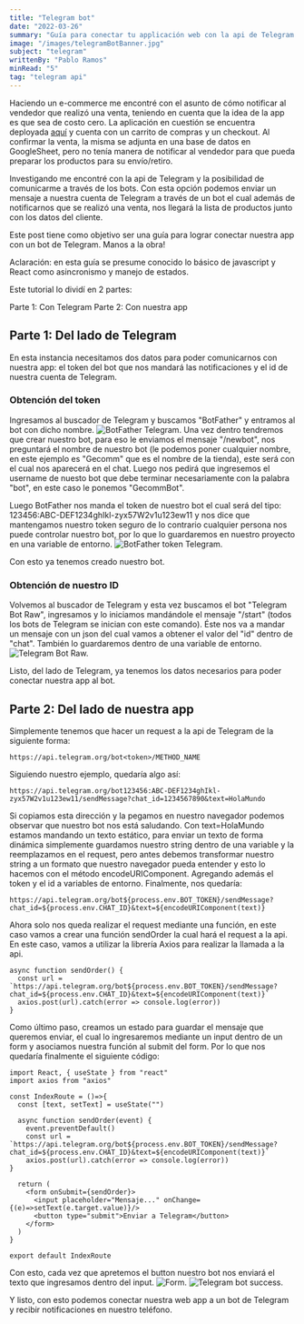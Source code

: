 ```yaml
---
title: "Telegram bot"
date: "2022-03-26"
summary: "Guía para conectar tu applicación web con la api de Telegram para recibir notificaciones de forma automática en tu smartphone a través de un bot."
image: "/images/telegramBotBanner.jpg"
subject: "telegram"
writtenBy: "Pablo Ramos"
minRead: "5"
tag: "telegram api"
---
```


Haciendo un e-commerce me encontré con el asunto de cómo notificar al vendedor que realizó una venta, teniendo en cuenta que la idea de la app es que sea de costo cero. La aplicación en cuestión se encuentra deployada [aquí](https://ecommerce-pablo.vercel.app/) y cuenta con un carrito de compras y un checkout.
Al confirmar la venta, la misma se adjunta en una base de datos en GoogleSheet, pero no tenía manera de notificar al vendedor para que pueda preparar los productos para su envío/retiro.


Investigando me encontré con la api de Telegram y la posibilidad de comunicarme a través de los bots.
Con esta opción podemos enviar un mensaje a nuestra cuenta de Telegram a través de un bot el cual además de notificarnos que se realizó una venta, nos llegará la lista de productos junto con los datos del cliente.


Este post tiene como objetivo ser una guía para lograr conectar nuestra app con un bot de Telegram.
Manos a la obra!


Aclaración: en esta guía se presume conocido lo básico de javascript y React como asincronismo y manejo de estados.


Este tutorial lo dividí en 2 partes:


Parte 1: Con Telegram
Parte 2: Con nuestra app


## Parte 1: Del lado de Telegram
En esta instancia necesitamos dos datos para poder comunicarnos con nuestra app: el token del bot que nos mandará las notificaciones y el id de nuestra cuenta de Telegram.


### Obtención del token ###

Ingresamos al buscador de Telegram y buscamos "BotFather" y entramos al bot con dicho nombre. 
![BotFather Telegram.](/images/botFather.jpg "BotFather")
Una vez dentro tendremos que crear nuestro bot, para eso le enviamos el mensaje "/newbot", nos preguntará el nombre de nuestro bot (le podemos poner cualquier nombre, en este ejemplo es "Gecomm" que es el nombre de la tienda), este será con el cual nos aparecerá en el chat.
Luego nos pedirá que ingresemos el username de nuesto bot que debe terminar necesariamente con la palabra "bot", en este caso le ponemos "GecommBot".


Luego BotFather nos manda el token de nuestro bot el cual será del tipo: <span>123456:ABC-DEF1234ghIkl-zyx57W2v1u123ew11</span> y nos dice que mantengamos nuestro token seguro de lo contrario cualquier persona nos puede controlar nuestro bot, por lo que lo guardaremos en nuestro proyecto en una variable de entorno.
![BotFather token Telegram.](/images/botFatherToken.jpg "BotFather token")


Con esto ya tenemos creado nuestro bot.

### Obtención de nuestro ID
Volvemos al buscador de Telegram y esta vez buscamos el bot "Telegram Bot Raw", ingresamos y lo iniciamos mandándole el mensaje "/start" (todos los bots de Telegram se inician con este comando). Éste nos va a mandar un mensaje con un json del cual vamos a obtener el valor del "id" dentro de "chat". También lo guardaremos dentro de una variable de entorno.
![Telegram Bot Raw.](/images/botRaw.jpg "Telegram Bot Raw")


Listo, del lado de Telegram, ya tenemos los datos necesarios para poder conectar nuestra app al bot.

## Parte 2: Del lado de nuestra app
Simplemente tenemos que hacer un request a la api de Telegram de la siguiente forma: 
```
https://api.telegram.org/bot<token>/METHOD_NAME
```
Siguiendo nuestro ejemplo, quedaría algo así: 
```
https://api.telegram.org/bot123456:ABC-DEF1234ghIkl-zyx57W2v1u123ew11/sendMessage?chat_id=1234567890&text=HolaMundo
```
Si copiamos esta dirección y la pegamos en nuestro navegador podemos observar que nuestro bot nos está saludando.
Con <span>text=HolaMundo</span> estamos mandando un texto estático, para enviar un texto de forma dinámica simplemente guardamos nuestro string dentro de una variable y la reemplazamos en el request, pero antes debemos transformar nuestro string a un formato que nuestro navegador pueda entender y esto lo hacemos con el método <span>encodeURIComponent</span>. Agregando además el token y el id a variables de entorno. Finalmente, nos quedaría:
```
https://api.telegram.org/bot${process.env.BOT_TOKEN}/sendMessage?chat_id=${process.env.CHAT_ID}&text=${encodeURIComponent(text)}
```

Ahora solo nos queda realizar el request mediante una función, en este caso vamos a crear una función sendOrder la cual hará el request a la api. En este caso, vamos a utilizar la librería Axios para realizar la llamada a la api.

```
async function sendOrder() {
  const url = `https://api.telegram.org/bot${process.env.BOT_TOKEN}/sendMessage?chat_id=${process.env.CHAT_ID}&text=${encodeURIComponent(text)}`
  axios.post(url).catch(error => console.log(error))
}
```

Como último paso, creamos un estado para guardar el mensaje que queremos enviar, el cual lo ingresaremos mediante un input dentro de un form y asociamos nuestra función al submit del form. Por lo que nos quedaría finalmente el siguiente código:


```
import React, { useState } from "react"
import axios from "axios"

const IndexRoute = ()=>{
  const [text, setText] = useState("")

  async function sendOrder(event) {
    event.preventDefault()
    const url = `https://api.telegram.org/bot${process.env.BOT_TOKEN}/sendMessage?chat_id=${process.env.CHAT_ID}&text=${encodeURIComponent(text)}`
    axios.post(url).catch(error => console.log(error))
}

  return (
    <form onSubmit={sendOrder}>
      <input placeholder="Mensaje..." onChange={(e)=>setText(e.target.value)}/>
      <button type="submit">Enviar a Telegram</button>
    </form>
  )
}

export default IndexRoute

```

Con esto, cada vez que apretemos el button nuestro bot nos enviará el texto que ingresamos dentro del input.
![Form.](/images/botConnected.jpg "Form")
![Telegram bot success.](/images/botSuccess.jpg "Telegram bot success")

Y listo, con esto podemos conectar nuestra web app a un bot de Telegram y recibir notificaciones en nuestro teléfono.